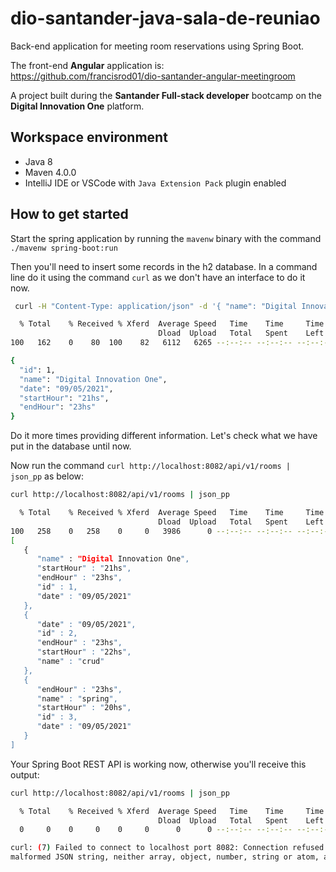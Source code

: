 # dio-santander-java-sala-de-reuniao

Back-end application for meeting room reservations using Spring Boot.

The front-end **Angular** application is:  
https://github.com/francisrod01/dio-santander-angular-meetingroom

A project built during the **Santander Full-stack developer** bootcamp on the **Digital Innovation One** platform.


## Workspace environment

- Java 8
- Maven 4.0.0
- IntelliJ IDE or VSCode with `Java Extension Pack` plugin enabled

## How to get started

Start the spring application by running the `mavenw` binary with the command `./mavenw spring-boot:run`

Then you'll need to insert some records in the h2 database.
In a command line do it using the command `curl` as we don't have an interface to do it now.

```bash
 curl -H "Content-Type: application/json" -d '{ "name": "Digital Innovation One", "date": "09/05/2021", "startHour": "21hs", "endHour": "23hs" }' http://localhost:8082/api/v1/rooms | json_pp

  % Total    % Received % Xferd  Average Speed   Time    Time     Time  Current
                                 Dload  Upload   Total   Spent    Left  Speed
100   162    0    80  100    82   6112   6265 --:--:-- --:--:-- --:--:--  6307

{
  "id": 1,
  "name": "Digital Innovation One",
  "date": "09/05/2021",
  "startHour": "21hs",
  "endHour": "23hs"
}
```

Do it more times providing different information. Let's check what we have put in the database until now.

Now run the command `curl http://localhost:8082/api/v1/rooms | json_pp` as below:

```bash
curl http://localhost:8082/api/v1/rooms | json_pp

  % Total    % Received % Xferd  Average Speed   Time    Time     Time  Current
                                 Dload  Upload   Total   Spent    Left  Speed
100   258    0   258    0     0   3986      0 --:--:-- --:--:-- --:--:--  4031
[
   {
      "name" : "Digital Innovation One",
      "startHour" : "21hs",
      "endHour" : "23hs",
      "id" : 1,
      "date" : "09/05/2021"
   },
   {
      "date" : "09/05/2021",
      "id" : 2,
      "endHour" : "23hs",
      "startHour" : "22hs",
      "name" : "crud"
   },
   {
      "endHour" : "23hs",
      "name" : "spring",
      "startHour" : "20hs",
      "id" : 3,
      "date" : "09/05/2021"
   }
]
```

Your Spring Boot REST API is working now, otherwise you'll receive this output:

```bash
curl http://localhost:8082/api/v1/rooms | json_pp

  % Total    % Received % Xferd  Average Speed   Time    Time     Time  Current
                                 Dload  Upload   Total   Spent    Left  Speed
  0     0    0     0    0     0      0      0 --:--:-- --:--:-- --:--:--     0

curl: (7) Failed to connect to localhost port 8082: Connection refused
malformed JSON string, neither array, object, number, string or atom, at character offset 0 (before "(end of string)") at /usr/bin/json_pp line 45.
```
